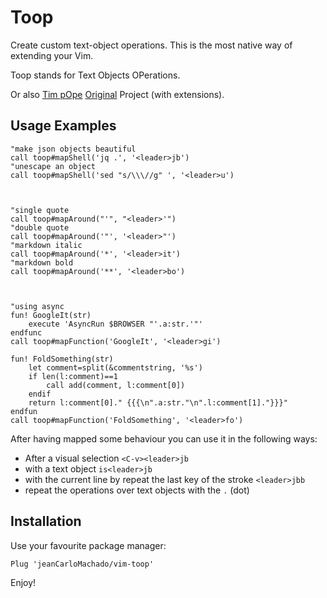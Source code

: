 # Toop

Create custom text-object operations.  This is the most native way of extending your Vim.

Toop stands for Text Objects OPerations.

Or also [Tim pOpe](https://github.com/tpope) [Original](http://vim.wikia.com/wiki/Act_on_text_objects_with_custom_functions) Project (with extensions).

## Usage Examples

```vim
"make json objects beautiful
call toop#mapShell('jq .', '<leader>jb')
"unescape an object
call toop#mapShell('sed "s/\\\//g" ', '<leader>u')



"single quote
call toop#mapAround("'", "<leader>'")
"double quote
call toop#mapAround('"', '<leader>"')
"markdown italic
call toop#mapAround('*', '<leader>it')
"markdown bold
call toop#mapAround('**', '<leader>bo')



"using async
fun! GoogleIt(str)
    execute 'AsyncRun $BROWSER "'.a:str.'"'
endfunc
call toop#mapFunction('GoogleIt', '<leader>gi')

fun! FoldSomething(str)
    let comment=split(&commentstring, '%s')
    if len(l:comment)==1
        call add(comment, l:comment[0])
    endif
    return l:comment[0]." {{{\n".a:str."\n".l:comment[1]."}}}"
endfun
call toop#mapFunction('FoldSomething', '<leader>fo')

```

After having mapped some behaviour you can use it in the following ways:


- After a visual selection `<C-v><leader>jb`
- with a text object `is<leader>jb`
- with the current line by repeat the last key of the stroke `<leader>jbb`
- repeat the operations over text  objects with the  `.` (dot)


## Installation


Use your favourite package manager:
```vim
Plug 'jeanCarloMachado/vim-toop'
```



Enjoy!

